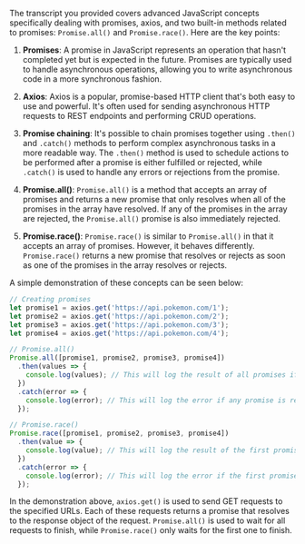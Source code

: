 The transcript you provided covers advanced JavaScript concepts specifically dealing with promises, axios, and two built-in methods related to promises: `Promise.all()` and `Promise.race()`. Here are the key points:

1. **Promises**: A promise in JavaScript represents an operation that hasn't completed yet but is expected in the future. Promises are typically used to handle asynchronous operations, allowing you to write asynchronous code in a more synchronous fashion.

2. **Axios**: Axios is a popular, promise-based HTTP client that's both easy to use and powerful. It's often used for sending asynchronous HTTP requests to REST endpoints and performing CRUD operations.

3. **Promise chaining**: It's possible to chain promises together using `.then()` and `.catch()` methods to perform complex asynchronous tasks in a more readable way. The `.then()` method is used to schedule actions to be performed after a promise is either fulfilled or rejected, while `.catch()` is used to handle any errors or rejections from the promise.

4. **Promise.all()**: `Promise.all()` is a method that accepts an array of promises and returns a new promise that only resolves when all of the promises in the array have resolved. If any of the promises in the array are rejected, the `Promise.all()` promise is also immediately rejected.

5. **Promise.race()**: `Promise.race()` is similar to `Promise.all()` in that it accepts an array of promises. However, it behaves differently. `Promise.race()` returns a new promise that resolves or rejects as soon as one of the promises in the array resolves or rejects.

A simple demonstration of these concepts can be seen below:

```javascript
// Creating promises
let promise1 = axios.get('https://api.pokemon.com/1');
let promise2 = axios.get('https://api.pokemon.com/2');
let promise3 = axios.get('https://api.pokemon.com/3');
let promise4 = axios.get('https://api.pokemon.com/4');

// Promise.all()
Promise.all([promise1, promise2, promise3, promise4])
  .then(values => {
    console.log(values); // This will log the result of all promises if they all resolve successfully.
  })
  .catch(error => {
    console.log(error); // This will log the error if any promise is rejected.
  });

// Promise.race()
Promise.race([promise1, promise2, promise3, promise4])
  .then(value => {
    console.log(value); // This will log the result of the first promise that resolves or rejects.
  })
  .catch(error => {
    console.log(error); // This will log the error if the first promise to resolve is rejected.
  });
```

In the demonstration above, `axios.get()` is used to send GET requests to the specified URLs. Each of these requests returns a promise that resolves to the response object of the request. `Promise.all()` is used to wait for all requests to finish, while `Promise.race()` only waits for the first one to finish.